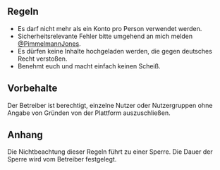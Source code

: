 ## Regeln
- Es darf nicht mehr als ein Konto pro Person verwendet werden.
- Sicherheitsrelevante Fehler bitte umgehend an mich melden [@PimmelmannJones](https://pr0gramm.com/inbox/messages/PimmelmannJones).
- Es dürfen keine Inhalte hochgeladen werden, die gegen deutsches Recht verstoßen.
- Benehmt euch und macht einfach keinen Scheiß.
## Vorbehalte
Der Betreiber ist berechtigt, einzelne Nutzer oder Nutzergruppen ohne Angabe von Gründen von der Plattform auszuschließen.
## Anhang
Die Nichtbeachtung dieser Regeln führt zu einer Sperre. Die Dauer der Sperre wird vom Betreiber festgelegt. 
